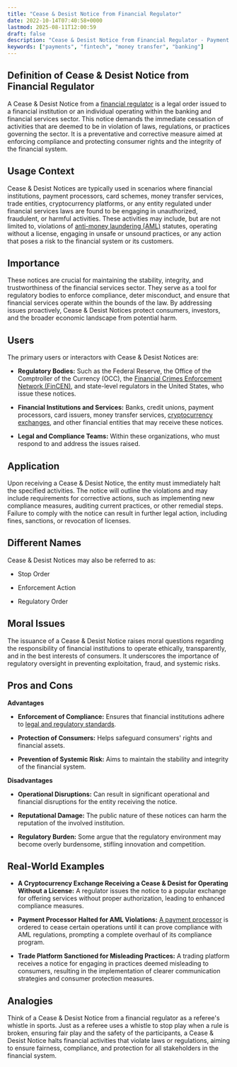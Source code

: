 ```yaml
---
title: "Cease & Desist Notice from Financial Regulator"
date: 2022-10-14T07:40:58+0000
lastmod: 2025-08-11T12:00:59
draft: false
description: "Cease & Desist Notice from Financial Regulator - Payment industry knowledge and insights"
keywords: ["payments", "fintech", "money transfer", "banking"]
---
```


## Definition of Cease & Desist Notice from Financial Regulator

A Cease & Desist Notice from a [financial regulator](https://faisalkhanllc.xyz/resources/payments-wiki/f/financial-regulator/) is a legal order issued to a financial institution or an individual operating within the banking and financial services sector. This notice demands the immediate cessation of activities that are deemed to be in violation of laws, regulations, or practices governing the sector. It is a preventative and corrective measure aimed at enforcing compliance and protecting consumer rights and the integrity of the financial system.

## Usage Context

Cease & Desist Notices are typically used in scenarios where financial institutions, payment processors, card schemes, money transfer services, trade entities, cryptocurrency platforms, or any entity regulated under financial services laws are found to be engaging in unauthorized, fraudulent, or harmful activities. These activities may include, but are not limited to, violations of [anti-money laundering (AML)](https://faisalkhanllc.xyz/resources/payments-wiki/a/anti-money-laundering-aml/) statutes, operating without a license, engaging in unsafe or unsound practices, or any action that poses a risk to the financial system or its customers.

## Importance

These notices are crucial for maintaining the stability, integrity, and trustworthiness of the financial services sector. They serve as a tool for regulatory bodies to enforce compliance, deter misconduct, and ensure that financial services operate within the bounds of the law. By addressing issues proactively, Cease & Desist Notices protect consumers, investors, and the broader economic landscape from potential harm.

## Users

The primary users or interactors with Cease & Desist Notices are:

- **Regulatory Bodies:** Such as the Federal Reserve, the Office of the Comptroller of the Currency (OCC), the [Financial Crimes Enforcement Network (FinCEN)](https://faisalkhanllc.xyz/resources/payments-wiki/f/financial-crimes-enforcement-network-fincen/), and state-level regulators in the United States, who issue these notices.

- **Financial Institutions and Services:** Banks, credit unions, payment processors, card issuers, money transfer services, [cryptocurrency exchanges](https://faisalkhanllc.xyz/resources/payments-wiki/c/cryptocurrency-exchanges/), and other financial entities that may receive these notices.

- **Legal and Compliance Teams:** Within these organizations, who must respond to and address the issues raised.

## Application

Upon receiving a Cease & Desist Notice, the entity must immediately halt the specified activities. The notice will outline the violations and may include requirements for corrective actions, such as implementing new compliance measures, auditing current practices, or other remedial steps. Failure to comply with the notice can result in further legal action, including fines, sanctions, or revocation of licenses.

## Different Names

Cease & Desist Notices may also be referred to as:

- Stop Order

- Enforcement Action

- Regulatory Order

## Moral Issues

The issuance of a Cease & Desist Notice raises moral questions regarding the responsibility of financial institutions to operate ethically, transparently, and in the best interests of consumers. It underscores the importance of regulatory oversight in preventing exploitation, fraud, and systemic risks.

## Pros and Cons

**Advantages**

- **Enforcement of Compliance:** Ensures that financial institutions adhere to [legal and regulatory standards](https://faisalkhanllc.xyz/resources/payments-wiki/f/financial-compliance/).

- **Protection of Consumers:** Helps safeguard consumers' rights and financial assets.

- **Prevention of Systemic Risk:** Aims to maintain the stability and integrity of the financial system.

**Disadvantages**

- **Operational Disruptions:** Can result in significant operational and financial disruptions for the entity receiving the notice.

- **Reputational Damage:** The public nature of these notices can harm the reputation of the involved institution.

- **Regulatory Burden:** Some argue that the regulatory environment may become overly burdensome, stifling innovation and competition.

## Real-World Examples

- **A Cryptocurrency Exchange Receiving a Cease & Desist for Operating Without a License:** A regulator issues the notice to a popular exchange for offering services without proper authorization, leading to enhanced compliance measures.

- **Payment Processor Halted for AML Violations:** [A payment processor](https://faisalkhanllc.xyz/resources/payments-wiki/p/payment-processor/) is ordered to cease certain operations until it can prove compliance with AML regulations, prompting a complete overhaul of its compliance program.

- **Trade Platform Sanctioned for Misleading Practices:** A trading platform receives a notice for engaging in practices deemed misleading to consumers, resulting in the implementation of clearer communication strategies and consumer protection measures.

## Analogies

Think of a Cease & Desist Notice from a financial regulator as a referee's whistle in sports. Just as a referee uses a whistle to stop play when a rule is broken, ensuring fair play and the safety of the participants, a Cease & Desist Notice halts financial activities that violate laws or regulations, aiming to ensure fairness, compliance, and protection for all stakeholders in the financial system.